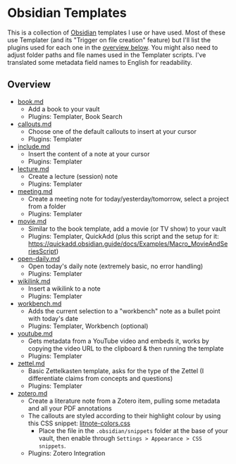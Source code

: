 # Obsidian Templates

This is a collection of [Obsidian](https://obsidian.md/) templates I use or have used. Most of these use Templater (and its "Trigger on file creation" feature) but I'll list the plugins used for each one in the [overview below](#overview). You might also need to adjust folder paths and file names used in the Templater scripts. I've translated some metadata field names to English for readability.

## Overview

- [book.md](book.md)
  - Add a book to your vault
  - Plugins: Templater, Book Search
- [callouts.md](callouts.md)
  - Choose one of the default callouts to insert at your cursor
  - Plugins: Templater
- [include.md](include.md)
  - Insert the content of a note at your cursor
  - Plugins: Templater
- [lecture.md](lecture.md)
  - Create a lecture (session) note
  - Plugins: Templater
- [meeting.md](meeting.md)
  - Create a meeting note for today/yesterday/tomorrow, select a project from a folder
  - Plugins: Templater
- [movie.md](movie.md)
  - Similar to the book template, add a movie (or TV show) to your vault
  - Plugins: Templater, QuickAdd (plus this script and the setup for it: <https://quickadd.obsidian.guide/docs/Examples/Macro_MovieAndSeriesScript>)
- [open-daily.md](open-daily.md)
  - Open today's daily note (extremely basic, no error handling)
  - Plugins: Templater
- [wikilink.md](wikilink.md)
  - Insert a wikilink to a note
  - Plugins: Templater
- [workbench.md](workbench.md)
  - Adds the current selection to a "workbench" note as a bullet point with today's date
  - Plugins: Templater, Workbench (optional)
- [youtube.md](youtube.md)
  - Gets metadata from a YouTube video and embeds it, works by copying the video URL to the clipboard & then running the template
  - Plugins: Templater
- [zettel.md](zettel.md)
  - Basic Zettelkasten template, asks for the type of the Zettel (I differentiate claims from concepts and questions)
  - Plugins: Templater
- [zotero.md](zotero.md)
  - Create a literature note from a Zotero item, pulling some metadata and all your PDF annotations
  - The callouts are styled according to their highlight colour by using this CSS snippet: [litnote-colors.css](css/litnote-colors.css)
    - Place the file in the `.obsidian/snippets` folder at the base of your vault, then enable through `Settings > Appearance > CSS snippets`.
  - Plugins: Zotero Integration

